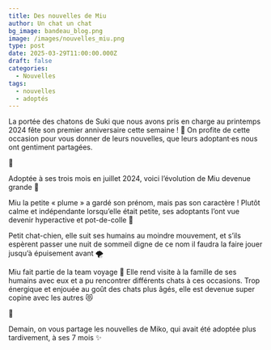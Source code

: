 ```yaml
---
title: Des nouvelles de Miu
author: Un chat un chat
bg_image: bandeau_blog.png
image: /images/nouvelles_miu.png
type: post
date: 2025-03-29T11:00:00.000Z
draft: false
categories:
  - Nouvelles
tags:
  - nouvelles
  - adoptés
---
```

La portée des chatons de Suki que nous avons pris en charge au printemps 2024 fête son premier anniversaire cette semaine ! 🎂 
On profite de cette occasion pour vous donner de leurs nouvelles, que leurs adoptant·es nous ont gentiment partagées.

💌 

Adoptée à ses trois mois en juillet 2024, voici l’évolution de Miu devenue grande 🥹

Miu la petite « plume » a gardé son prénom, mais pas son caractère ! Plutôt calme et indépendante lorsqu’elle était petite, ses adoptants l’ont vue devenir hyperactive et pot-de-colle 🥲

Petit chat-chien, elle suit ses humains au moindre mouvement, et s’ils espèrent passer une nuit de sommeil digne de ce nom il faudra la faire jouer jusqu’à épuisement avant 🌪️

Miu fait partie de la team voyage 🧳 Elle rend visite à la famille de ses humains avec eux et a pu rencontrer différents chats à ces occasions. Trop énergique et enjouée au goût des chats plus âgés, elle est devenue super copine avec les autres 😻

💌 

Demain, on vous partage les nouvelles de Miko, qui avait été adoptée plus tardivement, à ses 7 mois ✨

